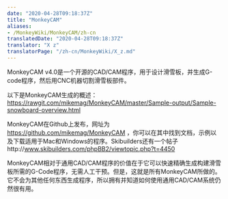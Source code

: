 ```yaml
---
date: "2020-04-28T09:18:37Z"
title: "MonkeyCAM"
aliases:
- /MonkeyWiki/MonkeyCAM/zh-cn
translatedDate: "2020-04-28T09:18:37Z"
translator: "X z"
translatorPage: "/zh-cn/MonkeyWiki/X_z.md"
---
```

MonkeyCAM v4.0是一个开源的CAD/CAM程序，用于设计滑雪板，并生成G-code程序，然后用CNC机器切割滑雪板部件。 

以下是MonkeyCAM生成的概述：https://rawgit.com/mikemag/MonkeyCAM/master/Sample-output/Sample-snowboard-overview.html

MonkeyCAM在Github上发布，网址为 
https://github.com/mikemag/MonkeyCAM ，你可以在其中找到文档，示例以及下载适用于Mac和Windows的程序。Skibuilders还有一个帖子http://www.skibuilders.com/phpBB2/viewtopic.php?t=4450

MonkeyCAM相对于通用CAD/CAM程序的价值在于它可以快速精确生成构建滑雪板所需的G-Code程序，无需人工干预。但是，这就是所有MonkeyCAM所做的。它不会为其他任何东西生成程序，所以拥有并知道如何使用通用CAD/CAM系统仍然很有用。


